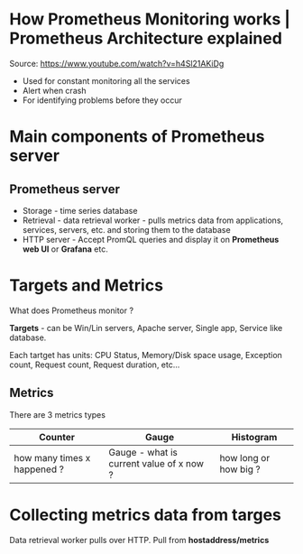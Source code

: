 # How Prometheus Monitoring works | Prometheus Architecture explained

Source: https://www.youtube.com/watch?v=h4Sl21AKiDg

* Used for constant monitoring all the services
* Alert when crash
* For identifying problems before they occur

# Main components of Prometheus server

## Prometheus server

* Storage - time series database
* Retrieval - data retrieval worker - pulls metrics data from applications, services, servers, etc. and storing them to the database
* HTTP server - Accept PromQL queries and display it on **Prometheus web UI** or **Grafana** etc.

# Targets and Metrics

What does Prometheus monitor ?

**Targets** - can be Win/Lin servers, Apache server, Single app, Service like database.

Each tartget has units: CPU Status, Memory/Disk space usage, Exception count, Request count, Request duration, etc...

## Metrics

There are 3 metrics types

| Counter                     | Gauge                                    | Histogram             |
| --------------------------- | ---------------------------------------- | --------------------- |
| how many times x happened ? | Gauge - what is current value of x now ? | how long or how big ? |

# Collecting metrics data from targes

Data retrieval worker pulls over HTTP. Pull from **hostaddress/metrics**
